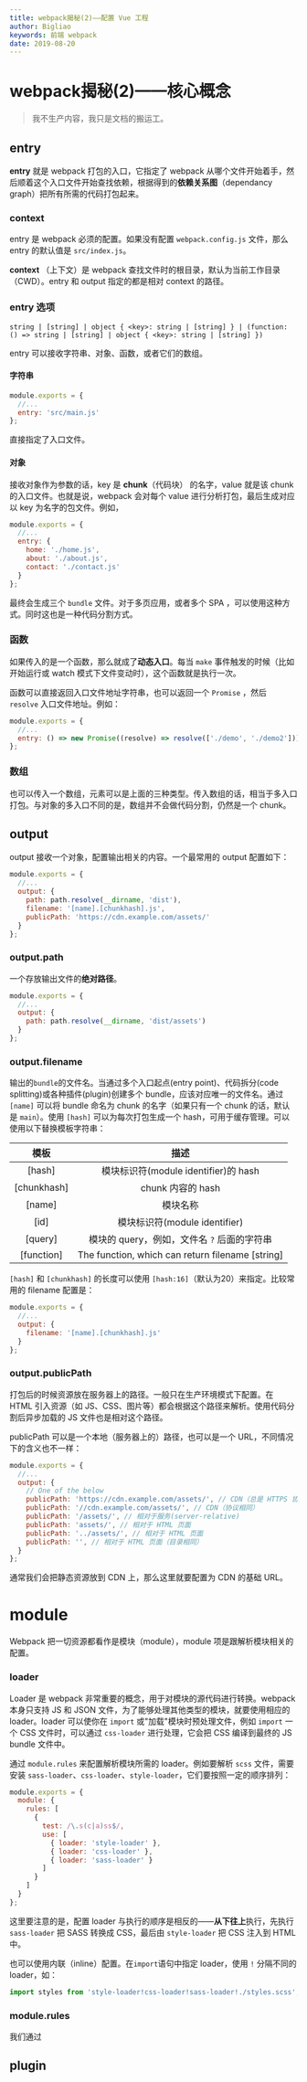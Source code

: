 ```yaml
---
title: webpack揭秘(2)——配置 Vue 工程
author: Bigliao
keywords: 前端 webpack
date: 2019-08-20
---
```


# webpack揭秘(2)——核心概念

> 我不生产内容，我只是文档的搬运工。

## entry

**entry** 就是 webpack 打包的入口，它指定了 webpack 从哪个文件开始着手，然后顺着这个入口文件开始查找依赖，根据得到的**依赖关系图**（dependancy graph）把所有所需的代码打包起来。

### context

entry 是 webpack 必须的配置。如果没有配置 `webpack.config.js` 文件，那么 entry 的默认值是 `src/index.js`。

**context** （上下文）是 webpack 查找文件时的根目录，默认为当前工作目录（CWD）。entry 和 output 指定的都是相对 context 的路径。

### entry 选项

`string | [string] | object { <key>: string | [string] } | (function: () => string | [string] | object { <key>: string | [string] })`

entry 可以接收字符串、对象、函数，或者它们的数组。

#### 字符串

```js
module.exports = {
  //...
  entry: 'src/main.js'
};
```

直接指定了入口文件。

#### 对象

接收对象作为参数的话，key 是 **chunk**（代码块） 的名字，value 就是该 chunk 的入口文件。也就是说，webpack 会对每个 value 进行分析打包，最后生成对应以 key 为名字的包文件。例如，

```js
module.exports = {
  //...
  entry: {
    home: './home.js',
    about: './about.js',
    contact: './contact.js'
  }
};
```

最终会生成三个 `bundle` 文件。对于多页应用，或者多个 SPA ，可以使用这种方式。同时这也是一种代码分割方式。

### 函数

如果传入的是一个函数，那么就成了**动态入口**。每当 `make` 事件触发的时候（比如开始运行或 watch 模式下文件变动时），这个函数就是执行一次。

函数可以直接返回入口文件地址字符串，也可以返回一个 `Promise` ，然后 `resolve` 入口文件地址。例如：

```js
module.exports = {
  //...
  entry: () => new Promise((resolve) => resolve(['./demo', './demo2']))
};
```

### 数组

也可以传入一个数组，元素可以是上面的三种类型。传入数组的话，相当于多入口打包。与对象的多入口不同的是，数组并不会做代码分割，仍然是一个 chunk。

## output

output 接收一个对象，配置输出相关的内容。一个最常用的 output 配置如下：

```js
module.exports = {
  //...
  output: {
    path: path.resolve(__dirname, 'dist'),
    filename: '[name].[chunkhash].js',
    publicPath: 'https://cdn.example.com/assets/'
  }
};
```



### output.path

一个存放输出文件的**绝对路径**。

```js
module.exports = {
  //...
  output: {
    path: path.resolve(__dirname, 'dist/assets')
  }
};
```

### output.filename

输出的`bundle`的文件名。当通过多个入口起点(entry point)、代码拆分(code splitting)或各种插件(plugin)创建多个 bundle，应该对应唯一的文件名。通过`[name]` 可以将 bundle 命名为 chunk 的名字（如果只有一个 chunk 的话，默认是 `main`）。使用 `[hash]` 可以为每次打包生成一个 hash，可用于缓存管理。可以使用以下替换模板字符串：

|    模板     |                       描述                       |
| :---------: | :----------------------------------------------: |
|   [hash]    |       模块标识符(module identifier)的 hash       |
| [chunkhash] |                chunk 内容的 hash                 |
|   [name]    |                     模块名称                     |
|    [id]     |          模块标识符(module identifier)           |
|   [query]   |   模块的 query，例如，文件名 `?` 后面的字符串    |
| [function]  | The function, which can return filename [string] |

`[hash]` 和 `[chunkhash]` 的长度可以使用 `[hash:16]`（默认为20）来指定。比较常用的 filename 配置是：

```js
module.exports = {
  //...
  output: {
    filename: '[name].[chunkhash].js'
  }
};
```

### output.publicPath

打包后的时候资源放在服务器上的路径。一般只在生产环境模式下配置。在 HTML 引入资源（如 JS、CSS、图片等）都会根据这个路径来解析。使用代码分割后异步加载的 JS 文件也是相对这个路径。

publicPath 可以是一个本地（服务器上的）路径，也可以是一个 URL，不同情况下的含义也不一样：

```js
module.exports = {
  //...
  output: {
    // One of the below
    publicPath: 'https://cdn.example.com/assets/', // CDN（总是 HTTPS 协议）
    publicPath: '//cdn.example.com/assets/', // CDN（协议相同）
    publicPath: '/assets/', // 相对于服务(server-relative)
    publicPath: 'assets/', // 相对于 HTML 页面
    publicPath: '../assets/', // 相对于 HTML 页面
    publicPath: '', // 相对于 HTML 页面（目录相同）
  }
};
```

通常我们会把静态资源放到 CDN 上，那么这里就要配置为 CDN 的基础 URL。

# module

Webpack 把一切资源都看作是模块（module），module 项是跟解析模块相关的配置。

### loader

Loader 是 webpack 非常重要的概念，用于对模块的源代码进行转换。webpack 本身只支持 JS 和 JSON 文件，为了能够处理其他类型的模块，就要使用相应的 loader。loader 可以使你在 `import` 或"加载"模块时预处理文件，例如 `import` 一个 CSS 文件时，可以通过 `css-loader` 进行处理，它会把 CSS 编译到最终的 JS bundle 文件中。

通过 `module.rules` 来配置解析模块所需的 loader。例如要解析 `scss` 文件，需要安装 `sass-loader`、`css-loader`、`style-loader`，它们要按照一定的顺序排列：

```js
module.exports = {
  module: {
    rules: [
      {
        test: /\.s(c|a)ss$/,
        use: [
          { loader: 'style-loader' },
          { loader: 'css-loader' },
          { loader: 'sass-loader' }
        ]
      }
    ]
  }
};
```

这里要注意的是，配置 loader 与执行的顺序是相反的——**从下往上**执行，先执行 `sass-loader` 把 SASS 转换成 CSS，最后由 `style-loader` 把 CSS 注入到 HTML 中。

也可以使用内联（inline）配置。在`import`语句中指定 loader，使用 `!` 分隔不同的 loader，如：

```js
import styles from 'style-loader!css-loader!sass-loader!./styles.scss';
```



### module.rules

我们通过



## plugin

